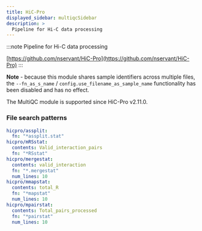 ```yaml
---
title: HiC-Pro
displayed_sidebar: multiqcSidebar
description: >
  Pipeline for Hi-C data processing
---
```


<!--
~~~~~ DO NOT EDIT ~~~~~
This file is autogenerated from the MultiQC module python docstring.
Do not edit the markdown, it will be overwritten.

File path for the source of this content: multiqc/modules/hicpro/hicpro.py
~~~~~~~~~~~~~~~~~~~~~~~
-->

:::note
Pipeline for Hi-C data processing

[https://github.com/nservant/HiC-Pro](https://github.com/nservant/HiC-Pro)
:::

**Note** - because this module shares sample identifiers across multiple files,
the `--fn_as_s_name` / `config.use_filename_as_sample_name` functionality has been disabled and has no effect.

The MultiQC module is supported since HiC-Pro v2.11.0.

### File search patterns

```yaml
hicpro/assplit:
  fn: "*assplit.stat"
hicpro/mRSstat:
  contents: Valid_interaction_pairs
  fn: "*RSstat"
hicpro/mergestat:
  contents: valid_interaction
  fn: "*.mergestat"
  num_lines: 10
hicpro/mmapstat:
  contents: total_R
  fn: "*mapstat"
  num_lines: 10
hicpro/mpairstat:
  contents: Total_pairs_processed
  fn: "*pairstat"
  num_lines: 10
```
